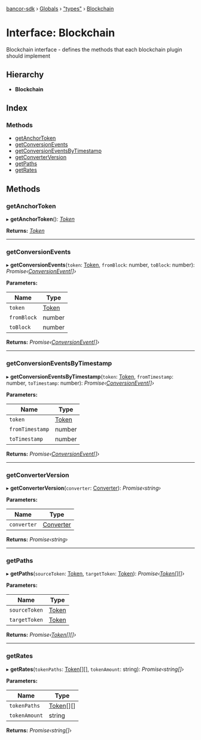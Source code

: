 [bancor-sdk](../README.md) › [Globals](../globals.md) › ["types"](../modules/_types_.md) › [Blockchain](_types_.blockchain.md)

# Interface: Blockchain

Blockchain interface - defines the methods that each blockchain plugin should implement

## Hierarchy

* **Blockchain**

## Index

### Methods

* [getAnchorToken](_types_.blockchain.md#getanchortoken)
* [getConversionEvents](_types_.blockchain.md#getconversionevents)
* [getConversionEventsByTimestamp](_types_.blockchain.md#getconversioneventsbytimestamp)
* [getConverterVersion](_types_.blockchain.md#getconverterversion)
* [getPaths](_types_.blockchain.md#getpaths)
* [getRates](_types_.blockchain.md#getrates)

## Methods

###  getAnchorToken

▸ **getAnchorToken**(): *[Token](_types_.token.md)*

**Returns:** *[Token](_types_.token.md)*

___

###  getConversionEvents

▸ **getConversionEvents**(`token`: [Token](_types_.token.md), `fromBlock`: number, `toBlock`: number): *Promise‹[ConversionEvent](_types_.conversionevent.md)[]›*

**Parameters:**

Name | Type |
------ | ------ |
`token` | [Token](_types_.token.md) |
`fromBlock` | number |
`toBlock` | number |

**Returns:** *Promise‹[ConversionEvent](_types_.conversionevent.md)[]›*

___

###  getConversionEventsByTimestamp

▸ **getConversionEventsByTimestamp**(`token`: [Token](_types_.token.md), `fromTimestamp`: number, `toTimestamp`: number): *Promise‹[ConversionEvent](_types_.conversionevent.md)[]›*

**Parameters:**

Name | Type |
------ | ------ |
`token` | [Token](_types_.token.md) |
`fromTimestamp` | number |
`toTimestamp` | number |

**Returns:** *Promise‹[ConversionEvent](_types_.conversionevent.md)[]›*

___

###  getConverterVersion

▸ **getConverterVersion**(`converter`: [Converter](_types_.converter.md)): *Promise‹string›*

**Parameters:**

Name | Type |
------ | ------ |
`converter` | [Converter](_types_.converter.md) |

**Returns:** *Promise‹string›*

___

###  getPaths

▸ **getPaths**(`sourceToken`: [Token](_types_.token.md), `targetToken`: [Token](_types_.token.md)): *Promise‹[Token](_types_.token.md)[][]›*

**Parameters:**

Name | Type |
------ | ------ |
`sourceToken` | [Token](_types_.token.md) |
`targetToken` | [Token](_types_.token.md) |

**Returns:** *Promise‹[Token](_types_.token.md)[][]›*

___

###  getRates

▸ **getRates**(`tokenPaths`: [Token](_types_.token.md)[][], `tokenAmount`: string): *Promise‹string[]›*

**Parameters:**

Name | Type |
------ | ------ |
`tokenPaths` | [Token](_types_.token.md)[][] |
`tokenAmount` | string |

**Returns:** *Promise‹string[]›*
